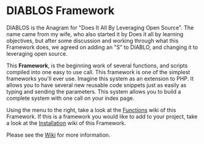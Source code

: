 # DIABLOS Framework
DIABLOS is the Anagram for "Does It All By Leveraging Open Source". The name came from my wife, who also started it by Does it all by learning objectives, but after some discussion and working through what this Framework does, we agreed on adding an "S" to DIABLO, and changing it to leveraging open source.

This **Framework**, is the beginning work of several functions, and scripts compiled into one easy to use call. This framework is one of the simplest frameworks you'll ever use. Imagine this system as an extension to PHP. It allows you to have several new reusable code snippets just as easily as typing and sending the parameters. This system allows you to build a complete system with one call on your index page.

Using the menu to the right, take a look at the [Functions](Functions) wiki of this Framework. If this is a framework you would like to add to your project, take a look at the [Installation](Installation) wiki of this Framework.

Please see the [Wiki](https://github.com/jessicakennedy1028/Framework/wiki) for more information.
